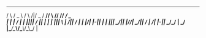 
 _     ____    _     ____  _____ _     _____ ____  ____ 
/ \   /  _ \  / \ /|/  _ \/  __// \ /\/  __//  __\/  _ \
| |   | / \|  | |_||| / \|| |  _| | |||  \  |  \/|| / \|
| |_/\| |-||  | | ||| \_/|| |_//| \_/||  /_ |    /| |-||
\____/\_/ \|  \_/ \|\____/\____\\____/\____\\_/\_\\_/ \|
                                                        
